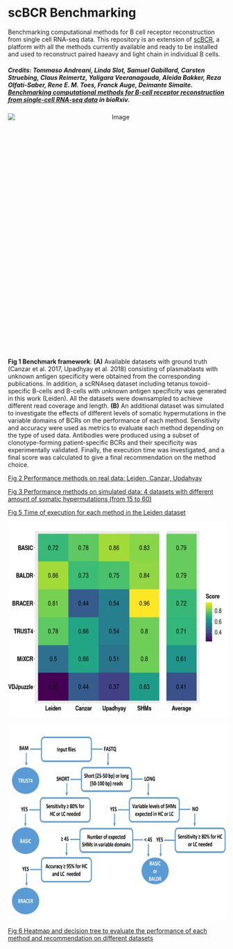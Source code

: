 # scBCR Benchmarking
Benchmarking computational methods for B cell receptor reconstruction from single cell RNA-seq data. This repository is an extension of [scBCR](https://gitlab.com/tAndreani/scBCR), a platform with all the methods currently available and ready to be installed and used to reconstruct paired haeavy and light chain in individual B cells.  

  
##### Credits: Tommaso Andreani, Linda Slot, Samuel Gabillard, Carsten Struebing, Claus Reimertz, Yaligara Veeranagouda, Aleida Bakker, Reza Olfati-Saber, Rene E. M. Toes, Franck Auge, Deimante Simaite.  [Benchmarking computational methods for B-cell receptor reconstruction from single-cell RNA-seq data](https://www.biorxiv.org/content/10.1101/2022.03.24.485600v1) in _bioRxiv_.



<p align="center">
<img src="https://user-images.githubusercontent.com/6462162/150326571-4ac5952c-b291-4a5d-9e9a-1a35110b51da.PNG" alt="Image" width="800" height="550" style="display: block; margin: 0 auto" />
  
**Fig 1 Benchmark framework**: **(A)** Available datasets with ground truth (Canzar et al. 2017, 
Upadhyay et al. 2018) consisting of plasmablasts with unknown antigen specificity were obtained from the corresponding publications. In addition, a scRNAseq dataset including tetanus toxoid-specific B-cells and B-cells with unknown antigen specificity was generated in this work (Leiden). All the datasets were downsampled to achieve different read coverage and length. **(B)** An additional dataset was simulated to investigate the effects of different levels of somatic hypermutations in the variable domains 
of BCRs on the performance of each method. Sensitivity and accuracy were used as metrics to evaluate each method depending on the type of used data. Antibodies were produced using a subset of clonotype-forming patient-specific BCRs and their specificity was experimentally validated. Finally, the execution time was investigated, and a final score was calculated to give a final recommendation on the method choice.  


[Fig 2 Performance methods on real data: Leiden, Canzar, Updahyay](https://github.com/tAndreani/scBCR/blob/main/Scripts/Plot_Sensitivity.r)

[Fig 3 Performance methods on simulated data: 4 datasets with different amount of somatic hypermutations (from 15 to 60)](https://github.com/tAndreani/scBCR/blob/main/Scripts/PLOT_accuracy_SHMs.r)

[Fig 5 Time of execution for each method in the Leiden dataset](https://github.com/tAndreani/scBCR/blob/main/Scripts/Plot_Time.r)

<p align="center"><img src="Images/Fig.6-A.PNG" alt="Image" width="600" height="450">
<p align="center"><img src="Images/Fig.6-B.PNG" alt="Image" width="700" height="450">

[Fig 6 Heatmap and decision tree to evaluate the performance of each method and recommendation on different datasets](https://github.com/tAndreani/scBCR/blob/main/Scripts/HeatMap_All_Tools_Evaluation.r)

